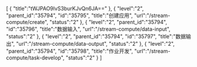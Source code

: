 [
	{
		"title":"tWJPAO9lvS3burKJvQn6JA=="
	},
	{
		"level":"2",
		"parent_id":"35794",
		"id":"35795",
		"title":"创建应用",
		"url":"/stream-compute/create",
		"status":"2"
	},
	{
		"level":"2",
		"parent_id":"35794",
		"id":"35796",
		"title":"数据输入",
		"url":"/stream-compute/data-input",
		"status":"2"
	},
	{
		"level":"2",
		"parent_id":"35794",
		"id":"35797",
		"title":"数据输出",
		"url":"/stream-compute/data-output",
		"status":"2"
	},
	{
		"level":"2",
		"parent_id":"35794",
		"id":"35798",
		"title":"作业开发",
		"url":"/stream-compute/task-develop",
		"status":"2"
	}
]